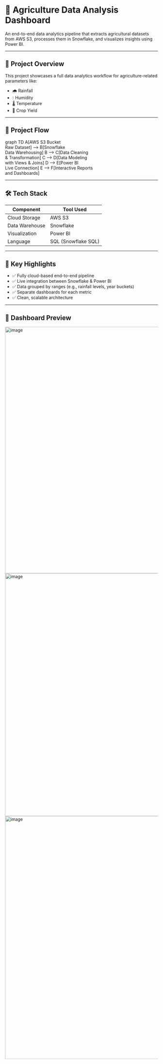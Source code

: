# 🌾 Agriculture Data Analysis Dashboard

An end-to-end data analytics pipeline that extracts agricultural datasets from AWS S3, processes them in Snowflake, and visualizes insights using Power BI.

---

## 📌 Project Overview

This project showcases a full data analytics workflow for agriculture-related parameters like:

- 🌧️ Rainfall  
- 💧 Humidity  
- 🌡️ Temperature  
- 🌱 Crop Yield  

---

## 🔄 Project Flow

graph TD
  A[AWS S3 Bucket<br>Raw Dataset] --> B[Snowflake<br>Data Warehousing]
  B --> C[Data Cleaning<br>& Transformation]
  C --> D[Data Modeling<br>with Views & Joins]
  D --> E[Power BI<br>Live Connection]
  E --> F[Interactive Reports<br>and Dashboards]

--- 

## 🛠️ Tech Stack

| Component     | Tool Used          |
|---------------|--------------------|
| Cloud Storage | AWS S3             |
| Data Warehouse| Snowflake          |
| Visualization | Power BI           |
| Language      | SQL (Snowflake SQL) |

---

## 📌 Key Highlights

- ✅ Fully cloud-based end-to-end pipeline
- ✅ Live integration between Snowflake & Power BI
- ✅ Data grouped by ranges (e.g., rainfall levels, year buckets)
- ✅ Separate dashboards for each metric
- ✅ Clean, scalable architecture

---

## 📸 Dashboard Preview
<img width="1447" height="810" alt="image" src="https://github.com/user-attachments/assets/f51076c1-6cda-41df-90fc-a3bba28328db" />
<img width="1436" height="798" alt="image" src="https://github.com/user-attachments/assets/486bc0b0-e229-4a47-86cf-862d35705709" />
<img width="1426" height="799" alt="image" src="https://github.com/user-attachments/assets/49ee8815-eeea-49a6-960e-a069da6c7768" />



 
